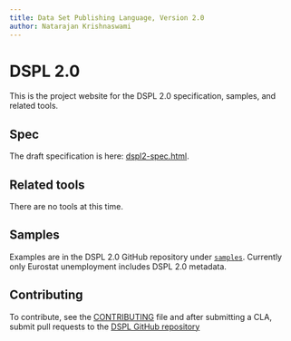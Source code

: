 ```yaml
---
title: Data Set Publishing Language, Version 2.0
author: Natarajan Krishnaswami
---
```

# DSPL 2.0
This is the project website for the DSPL 2.0 specification, samples, and related tools.

## Spec

The draft specification is here: [dspl2-spec.html](dspl2-spec.html).

## Related tools

There are no tools at this time.

## Samples

Examples are in the DSPL 2.0 GitHub repository under [`samples`](https://github.com/google/dspl/tree/master/samples). Currently only Eurostat unemployment includes DSPL 2.0 metadata.

## Contributing

To contribute, see the [CONTRIBUTING](CONTRIBUTING.html) file and after submitting a CLA, submit pull requests to the [DSPL GitHub repository](https://github.com/google/dspl)
